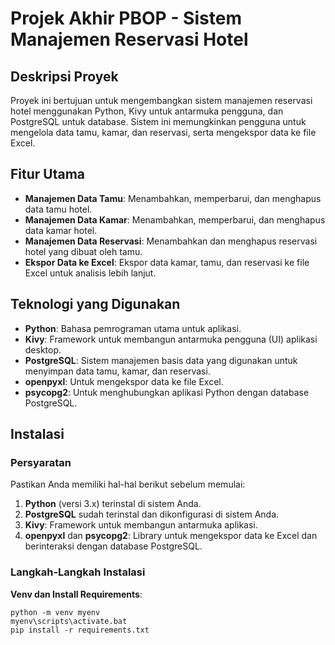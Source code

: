 # Projek Akhir PBOP - Sistem Manajemen Reservasi Hotel

## Deskripsi Proyek
Proyek ini bertujuan untuk mengembangkan sistem manajemen reservasi hotel menggunakan Python, Kivy untuk antarmuka pengguna, dan PostgreSQL untuk database. Sistem ini memungkinkan pengguna untuk mengelola data tamu, kamar, dan reservasi, serta mengekspor data ke file Excel.

## Fitur Utama
- **Manajemen Data Tamu**: Menambahkan, memperbarui, dan menghapus data tamu hotel.
- **Manajemen Data Kamar**: Menambahkan, memperbarui, dan menghapus data kamar hotel.
- **Manajemen Data Reservasi**: Menambahkan dan menghapus reservasi hotel yang dibuat oleh tamu.
- **Ekspor Data ke Excel**: Ekspor data kamar, tamu, dan reservasi ke file Excel untuk analisis lebih lanjut.

## Teknologi yang Digunakan
- **Python**: Bahasa pemrograman utama untuk aplikasi.
- **Kivy**: Framework untuk membangun antarmuka pengguna (UI) aplikasi desktop.
- **PostgreSQL**: Sistem manajemen basis data yang digunakan untuk menyimpan data tamu, kamar, dan reservasi.
- **openpyxl**: Untuk mengekspor data ke file Excel.
- **psycopg2**: Untuk menghubungkan aplikasi Python dengan database PostgreSQL.

## Instalasi

### Persyaratan
Pastikan Anda memiliki hal-hal berikut sebelum memulai:
1. **Python** (versi 3.x) terinstal di sistem Anda.
2. **PostgreSQL** sudah terinstal dan dikonfigurasi di sistem Anda.
3. **Kivy**: Framework untuk membangun antarmuka aplikasi.
4. **openpyxl** dan **psycopg2**: Library untuk mengekspor data ke Excel dan berinteraksi dengan database PostgreSQL.

### Langkah-Langkah Instalasi

**Venv dan Install Requirements**:
```shell
python -m venv myenv
myenv\scripts\activate.bat
pip install -r requirements.txt
```
